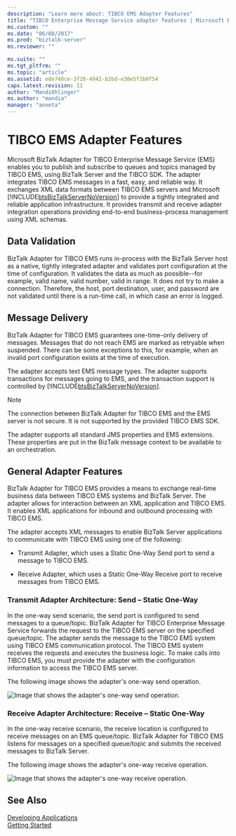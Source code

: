 ```yaml
---
description: "Learn more about: TIBCO EMS Adapter Features"
title: "TIBCO Enterprise Message Service adapter features | Microsoft Docs"
ms.custom: ""
ms.date: "06/08/2017"
ms.prod: "biztalk-server"
ms.reviewer: ""

ms.suite: ""
ms.tgt_pltfrm: ""
ms.topic: "article"
ms.assetid: ede748ce-3f28-4942-b2bd-e38e5f1b0f54
caps.latest.revision: 11
author: "MandiOhlinger"
ms.author: "mandia"
manager: "anneta"
---
```

# TIBCO EMS Adapter Features
Microsoft BizTalk Adapter for TIBCO Enterprise Message Service (EMS) enables you to publish and subscribe to queues and topics managed by TIBCO EMS, using BizTalk Server and the TIBCO SDK. The adapter integrates TIBCO EMS messages in a fast, easy, and reliable way. It exchanges XML data formats between TIBCO EMS servers and Microsoft [!INCLUDE[btsBizTalkServerNoVersion](../includes/btsbiztalkservernoversion-md.md)] to provide a tightly integrated and reliable application infrastructure. It provides transmit and receive adapter integration operations providing end-to-end business-process management using XML schemas.  
  
## Data Validation  
 BizTalk Adapter for TIBCO EMS runs in-process with the BizTalk Server host as a native, tightly integrated adapter and validates port configuration at the time of configuration. It validates the data as much as possible--for example, valid name, valid number, valid in range. It does not try to make a connection. Therefore, the host, port destination, user, and password are not validated until there is a run-time call, in which case an error is logged.  
  
## Message Delivery  
 BizTalk Adapter for TIBCO EMS guarantees one-time-only delivery of messages. Messages that do not reach EMS are marked as retryable when suspended. There can be some exceptions to this, for example, when an invalid port configuration exists at the time of execution.  
  
 The adapter accepts text EMS message types.  The adapter supports transactions for messages going to EMS, and the transaction support is controlled by [!INCLUDE[btsBizTalkServerNoVersion](../includes/btsbiztalkservernoversion-md.md)].  
  
> [!NOTE]
>  The connection between BizTalk Adapter for TIBCO EMS and the EMS server is not secure. It is not supported by the provided TIBCO EMS SDK.  
  
 The adapter supports all standard JMS properties and EMS extensions. These properties are put in the BizTalk message context to be available to an orchestration.  
  
## General Adapter Features  
 BizTalk Adapter for TIBCO EMS provides a means to exchange real-time business data between TIBCO EMS systems and BizTalk Server. The adapter allows for interaction between an XML application and TIBCO EMS. It enables XML applications for inbound and outbound processing with TIBCO EMS.  
  
 The adapter accepts XML messages to enable BizTalk Server applications to communicate with TIBCO EMS using one of the following:  
  
-   Transmit Adapter, which uses a Static One-Way Send port to send a message to TIBCO EMS.  
  
-   Receive Adapter, which uses a Static One-Way Receive port to receive messages from TIBCO EMS.  
  
### Transmit Adapter Architecture: Send – Static One-Way  
 In the one-way send scenario, the send port is configured to send messages to a queue/topic. BizTalk Adapter for TIBCO Enterprise Message Service forwards the request to the TIBCO EMS server on the specified queue/topic. The adapter sends the message to the TIBCO EMS system using TIBCO EMS communication protocol. The TIBCO EMS system receives the requests and executes the business logic. To make calls into TIBCO EMS, you must provide the adapter with the configuration information to access the TIBCO EMS server.  
  
 The following image shows the adapter's one-way send operation.  
  
 ![Image that shows the adapter's one-way send operation.](../core/media/tibcoems-architecture-send.gif "TIBCOEMS_architecture_send")  
  
### Receive Adapter Architecture: Receive – Static One-Way  
 In the one-way receive scenario, the receive location is configured to receive messages on an EMS queue/topic. BizTalk Adapter for TIBCO EMS listens for messages on a specified queue/topic and submits the received messages to BizTalk Server.  
  
 The following image shows the adapter's one-way receive operation.  
  
 ![Image that shows the adapter's one-way receive operation.](../core/media/tibcoems-architecture-receive.gif "TIBCOEMS_architecture_receive")  
  
## See Also  
 [Developing Applications](../core/developing-applications5.md)   
 [Getting Started](../core/getting-started-with-biztalk-adapter-for-tibco-enterprise-message-service.md)
